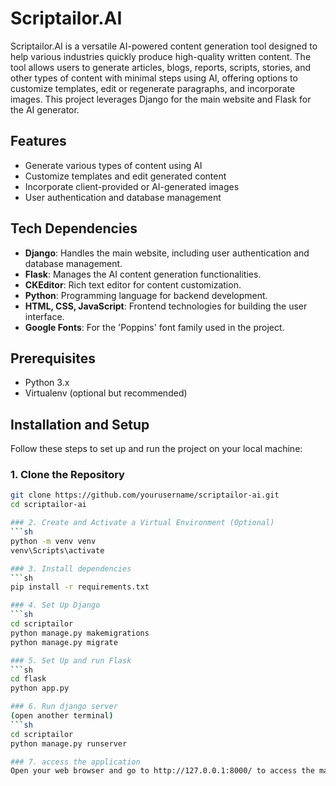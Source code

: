 # Scriptailor.AI

Scriptailor.AI is a versatile AI-powered content generation tool designed to help various industries quickly produce high-quality written content. The tool allows users to generate articles, blogs, reports, scripts, stories, and other types of content with minimal steps using AI, offering options to customize templates, edit or regenerate paragraphs, and incorporate images. This project leverages Django for the main website and Flask for the AI generator.

## Features

- Generate various types of content using AI
- Customize templates and edit generated content
- Incorporate client-provided or AI-generated images
- User authentication and database management

## Tech Dependencies

- **Django**: Handles the main website, including user authentication and database management.
- **Flask**: Manages the AI content generation functionalities.
- **CKEditor**: Rich text editor for content customization.
- **Python**: Programming language for backend development.
- **HTML, CSS, JavaScript**: Frontend technologies for building the user interface.
- **Google Fonts**: For the 'Poppins' font family used in the project.

## Prerequisites

- Python 3.x
- Virtualenv (optional but recommended)

## Installation and Setup

Follow these steps to set up and run the project on your local machine:

### 1. Clone the Repository

```sh
git clone https://github.com/yourusername/scriptailor-ai.git
cd scriptailor-ai

### 2. Create and Activate a Virtual Environment (Optional)
```sh
python -m venv venv
venv\Scripts\activate

### 3. Install dependencies
```sh
pip install -r requirements.txt

### 4. Set Up Django
```sh
cd scriptailor
python manage.py makemigrations
python manage.py migrate

### 5. Set Up and run Flask
```sh
cd flask
python app.py

### 6. Run django server
(open another terminal)
```sh
cd scriptailor
python manage.py runserver

### 7. access the application
Open your web browser and go to http://127.0.0.1:8000/ to access the main website.




















